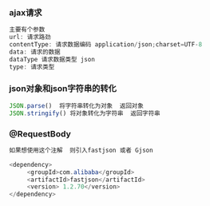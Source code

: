 ### ajax请求    

[参考]: https://blog.csdn.net/Louiser_go/article/details/102858801

```javascript
主要有个参数
url: 请求路劲
contentType: 请求数据编码 application/json;charset=UTF-8
data: 请求的数据 
dataType 请求数据类型 json
type: 请求类型
```

### json对象和json字符串的转化

```javascript
JSON.parse()  将字符串转化为对象  返回对象
JSON.stringify() 将对象转化为字符串  返回字符串
```

### @RequestBody

```java
如果想使用这个注解  则引入fastjson 或者 Gjson

<dependency>
     <groupId>com.alibaba</groupId>
     <artifactId>fastjson</artifactId>
     <version> 1.2.70</version>
</dependency>
```
